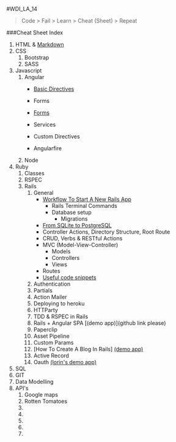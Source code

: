 #WDI_LA_14

> Code > Fail > Learn > Cheat (Sheet) > Repeat 

###Cheat Sheet Index


1. HTML & [Markdown](https://github.com/ga-students/WDI_LA_14/blob/master/cheatsheets/html%26markdown/markdown.md) 
2. CSS
	1. Bootstrap
	2. SASS
3. Javascript
	1. Angular
		* [Basic Directives](https://github.com/blaisethomas/wdi_la_14_md_sheets/blob/master/javascript/angular/basic-angular-directives.md)
		* Forms
		* [Forms](https://github.com/blaisethomas/wdi_la_14_md_sheets/blob/master/javascript/angular/angular-forms.md)


		* Services
		* Custom Directives
		* Angularfire
	2. Node
4. Ruby	
	1. Classes
	1. RSPEC
	1. Rails
		1. General
			* [Workflow To Start A New Rails App](https://github.com/blaisethomas/wdi_la_14_md_sheets/blob/master/ruby/rails/General/workflow_to_start_a_new_rails_app.md)
				* Rails Terminal Commands
				* Database setup 
					* Migrations
			* [From SQLite to PostgreSQL](https://github.com/blaisethomas/wdi_la_14_md_sheets/blob/master/ruby/rails/General/From%20SQLite%20to%20PostgreSQL.md)
			* Controller Actions, Directory Structure, Root Route
			* CRUD, Verbs & RESTful Actions
			* MVC (Model-View-Controller)
				* Models
				* Controllers
				* Views
			* Routes		
			* [Useful code snippets](https://github.com/blaisethomas/wdi_la_14_md_sheets/blob/master/ruby/useful_code_snippets.md)
		1. Authentication
		4. Partials
		1. Action Mailer
		3. Deploying to heroku
		4. HTTParty
		4. TDD & RSPEC in Rails
		5. Rails + Angular SPA [(demo app)](github link please)
		6. Paperclip
		7. Asset Pipeline
		8. Custom Params
		9. [How To Create A Blog In Rails] [(demo app)](https://github.com/blaisethomas/wdi_la_14_md_sheets/blob/master/ruby/rails/make_a_blog_in_rails.md)
		10. Active Record
		11. Oauth [(lorin's demo app)](https://github.com/lorint/OAuthSamples2) 
5. SQL
5. GIT
6. Data Modelling
7. API's
	1. Google maps
	2. Rotten Tomatoes
	3.
	4.
	5. 
	6.
	7.
	
	

		


